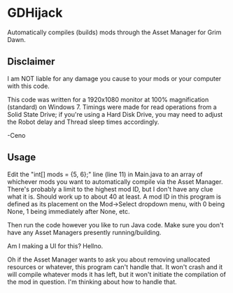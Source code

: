 # GDHijack

Automatically compiles (builds) mods through the Asset Manager for Grim Dawn.

## Disclaimer

I am NOT liable for any damage you cause to your mods or your computer with this code.

This code was written for a 1920x1080 monitor at 100% magnification (standard) on Windows 7. Timings were made for read operations from a Solid State Drive; if you're using a Hard Disk Drive, you may need to adjust the Robot delay and Thread sleep times accordingly.

-Ceno

## Usage

Edit the "int[] mods = {5, 6};" line (line 11) in Main.java to an array of whichever mods you want to automatically compile via the Asset Manager. There's probably a limit to the highest mod ID, but I don't have any clue what it is. Should work up to about 40 at least. A mod ID in this program is defined as its placement on the Mod->Select dropdown menu, with 0 being None, 1 being immediately after None, etc. 

Then run the code however you like to run Java code. Make sure you don't have any Asset Managers presently running/building.

Am I making a UI for this? Hellno.

Oh if the Asset Manager wants to ask you about removing unallocated resources or whatever, this program can't handle that. It won't crash and it will compile whatever mods it has left, but it won't initiate the compilation of the mod in question. I'm thinking about how to handle that.
